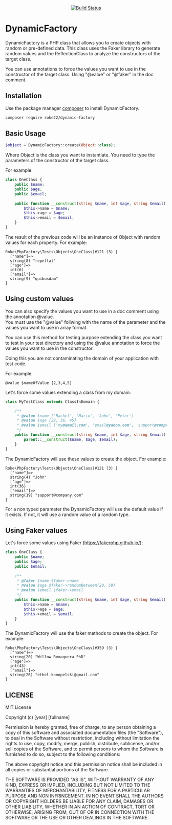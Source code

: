 <p align="center">
<a href="https://github.com/roke22/php-dynamic-factory/actions"><img src="https://github.com/roke22/php-dynamic-factory/actions/workflows/php.yml/badge.svg?branch=master" alt="Build Status"></a>
</p>

# DynamicFactory

DynamicFactory is a PHP class that allows you to create objects with random or pre-defined data. This class uses the Faker library to generate random values and the ReflectionClass to analyze the constructors of the target class.

You can use annotations to force the values you want to use in the constructor of the target class. Using "@value" or "@faker" in the doc comment.

## Installation

Use the package manager [composer](https://getcomposer.org/) to install DynamicFactory.

```bash
composer require roke22/dynamic-factory
```

## Basic Usage

```php
$object = DynamicFactory::create(Object::class);
```

Where Object is the class you want to instantiate. You need to type the parameters of the constructor of the target class.   

For example:
    
```php
class OneClass {
    public $name;
    public $age;
    public $email;
    
    public function __construct(string $name, int $age, string $email) {
        $this->name = $name;
        $this->age = $age;
        $this->email = $email;
    }
}
```

The result of the previous code will be an instance of Object with random values for each property. For example:

```
Roke\PhpFactory\Tests\Objects\OneClass)#121 (3) {
  ["name"]=>
  string(8) "repellat"
  ["age"]=>
  int(6)
  ["email"]=>
  string(9) "quibusdam"
}
```

## Using custom values
You can also specify the values you want to use in a doc comment using the annotation @value.   
You must use the "@value" follwing with the name of the parameter and the values you want to use in array format.

You can use this method for testing purpose extending the class you want to test in your test directory and using the @value annotation to force the values you want to use in the constructor.  

Doing this you are not contaminating the domain of your application with test code.   

For example:

```
@value $nameOfValue [2,3,4,5]
```

Let's force some values extending a class from my domain:

```php
class MyTestClass extends ClassInDomain {

    /**
     * @value $name ['Rachel', 'Mario', 'John', 'Peter']
     * @value $age [22, 36, 45]
     * @value $email ['my@email.com', 'email@yahoo.com', 'support@company.com']
     */
    public function __construct(string $name, int $age, string $email) {
        parent::__construct($name, $age, $email);
    }
}
```

The DynamicFactory will use these values to create the object. For example:

```
Roke\PhpFactory\Tests\Objects\OneClass)#121 (3) {
  ["name"]=>
  string(4) "John"
  ["age"]=>
  int(36)
  ["email"]=>
  string(19) "support@company.com"
}
```

For a non typed parameter the DynamicFactory will use the default value if it exists. If not, it will use a random value of a random type.

## Using Faker values

Let's force some values using Faker (https://fakerphp.github.io/):

```php
class OneClass {
    public $name;
    public $age;
    public $email;
    
    /**
     * @faker $name $faker->name
     * @value $age $faker->randomBetween(20, 50)
     * @value $email $faker->email
     */
    public function __construct(string $name, int $age, string $email) {
        $this->name = $name;
        $this->age = $age;
        $this->email = $email;
    }
}
```

The DynamicFactory will use the faker methods to create the object. For example:

```
Roke\PhpFactory\Tests\Objects\OneClass)#359 (3) {
  ["name"]=>
  string(20) "Willow Romaguera PhD"
  ["age"]=>
  int(43)
  ["email"]=>
  string(26) "ethel.konopelski@gmail.com"
}
```

## LICENSE
MIT License

Copyright (c) [year] [fullname]

Permission is hereby granted, free of charge, to any person obtaining a copy
of this software and associated documentation files (the "Software"), to deal
in the Software without restriction, including without limitation the rights
to use, copy, modify, merge, publish, distribute, sublicense, and/or sell
copies of the Software, and to permit persons to whom the Software is
furnished to do so, subject to the following conditions:

The above copyright notice and this permission notice shall be included in all
copies or substantial portions of the Software.

THE SOFTWARE IS PROVIDED "AS IS", WITHOUT WARRANTY OF ANY KIND, EXPRESS OR
IMPLIED, INCLUDING BUT NOT LIMITED TO THE WARRANTIES OF MERCHANTABILITY,
FITNESS FOR A PARTICULAR PURPOSE AND NON INFRINGEMENT. IN NO EVENT SHALL THE
AUTHORS OR COPYRIGHT HOLDERS BE LIABLE FOR ANY CLAIM, DAMAGES OR OTHER
LIABILITY, WHETHER IN AN ACTION OF CONTRACT, TORT OR OTHERWISE, ARISING FROM,
OUT OF OR IN CONNECTION WITH THE SOFTWARE OR THE USE OR OTHER DEALINGS IN THE
SOFTWARE.


